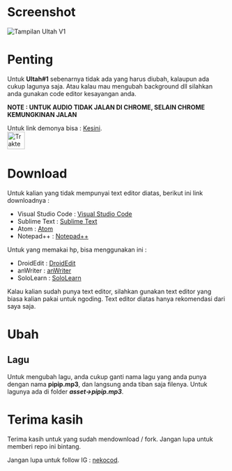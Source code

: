 # Screenshot
![Tampilan Ultah V1](https://i.imgur.com/8iav8QZ.png)

# Penting
Untuk **Ultah#1** sebenarnya tidak ada yang harus diubah, kalaupun ada cukup lagunya saja. Atau kalau mau mengubah background dll silahkan anda gunakan code editor kesayangan anda.

**NOTE : UNTUK AUDIO TIDAK JALAN DI CHROME, SELAIN CHROME KEMUNGKINAN JALAN**

Untuk link demonya bisa : [Kesini](https://tambahumur.netlify.app/ "Ultah V1").<br>
<a href="https://trakteer.id/suryamsj/tip" target="_blank"><img id="wse-buttons-preview" src="https://cdn.trakteer.id/images/embed/trbtn-red-3.jpg" height="40" style="border: 0px; height: 40px;" alt="Trakteer Saya"></a>

# Download
Untuk kalian yang tidak mempunyai text editor diatas, berikut ini link downloadnya :
- Visual Studio Code : [Visual Studio Code](https://code.visualstudio.com/download "Visual Studio Code")
- Sublime Text : [Sublime Text](https://www.sublimetext.com/3 "Sublime text")
- Atom : [Atom](https://atom.io/ "Atom")
- Notepad++ : [Notepad++](https://notepad-plus-plus.org/downloads/ "Notepad++")

Untuk yang memakai hp, bisa menggunakan ini :
- DroidEdit : [DroidEdit](https://play.google.com/store/apps/details?id=com.aor.droidedit "DroidEdit")
- anWriter : [anWriter](https://play.google.com/store/apps/details?id=com.ansm.anwriter "anWriter")
- SoloLearn : [SoloLearn](https://play.google.com/store/apps/details?id=com.sololearn "SoloLearn")

Kalau kalian sudah punya text editor, silahkan gunakan text editor yang biasa kalian pakai untuk ngoding. Text editor diatas hanya rekomendasi dari saya saja.

# Ubah

## Lagu
Untuk mengubah lagu, anda cukup ganti nama lagu yang anda punya dengan nama **pipip.mp3**, dan langsung anda tiban saja filenya. Untuk lagunya ada di folder ***asset->pipip.mp3***.

# Terima kasih
Terima kasih untuk yang sudah mendownload / fork. Jangan lupa untuk memberi repo ini bintang.

Jangan lupa untuk follow IG : [nekocod](https://www.instagram.com/nekocod/ "Nekocod").<br>
